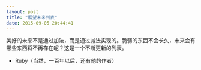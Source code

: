 ```yaml
---
layout: post
title: "展望未来列表"
date: 2015-09-05 20:44:41
---
```


美好的未来不是通过加法，而是通过减法实现的。脆弱的东西不会长久，未来会有哪些东西将不再存在呢？这是一个不断更新的列表。

* Ruby（当然，一百年以后，还有他的作者）

